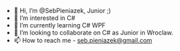 - 👋 Hi, I’m @SebPieniazek, Junior ;)
- 👀 I’m interested in C#
- 🌱 I’m currently learning C# WPF
- 💞️ I’m looking to collaborate on C# as Junior in Wroclaw.
- 📫 How to reach me - seb.pieniazek@gmail.com

<!---
SebPieniazek/SebPieniazek is a ✨ special ✨ repository because its `README.md` (this file) appears on your GitHub profile.
You can click the Preview link to take a look at your changes.
--->
